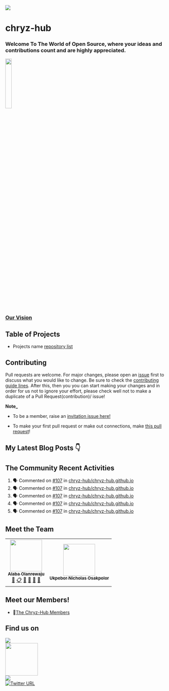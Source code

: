 ![](https://avatars.githubusercontent.com/u/78741698?s=200&v=4)
# chryz-hub
### Welcome To The World of Open Source, where your ideas and contributions count and are highly appreciated.

<a href="https://github.com/chryz-hub/chryz-hub.github.io/blob/master/vision.md"><img width="20%" src="https://thumbs.dreamstime.com/b/basic-rgb-148951998.jpg"></a>
<h3><a href="https://github.com/chryz-hub/chryz-hub.github.io/blob/master/vision.md">Our Vision</a></h3>

## Table of Projects
- Projects name [repository list](https://github.com/chryz-hub)

## Contributing
Pull requests are welcome. For major changes, please open an [issue](https://github.com/chryzcodez/chryz-hub.github.io/issues) first to discuss what you would like to change. Be sure to check the [contributing guide lines](CONTRIBUTING.md). After this, then you you can start making your changes and
in order for us not to ignore your effort, please check well not to make a duplicate of a Pull Request(contribution)/ issue!

**Note_**
* To be a member, raise an [invitation issue here!](https://github.com/chryz-hub/chryz-hub.github.io/issues/new?assignees=&labels=invite+me+to+the+organisation&template=invitation.md&title=Please+invite+me+to+the+GitHub+Community+Organization)

* To make your first pull request or make out connections, make [this pull request](https://github.com/chryz-hub/opensource-4-everyone/blob/master/My-PR-Contribution-Practice.md)!


## My Latest Blog Posts 👇
<!-- HASHNODE_BLOG:START -->


## The Community Recent Activities
<!--START_SECTION:activity-->
1. 🗣 Commented on [#107](https://github.com/chryz-hub/chryz-hub.github.io/issues/107) in [chryz-hub/chryz-hub.github.io](https://github.com/chryz-hub/chryz-hub.github.io)
2. 🗣 Commented on [#107](https://github.com/chryz-hub/chryz-hub.github.io/issues/107) in [chryz-hub/chryz-hub.github.io](https://github.com/chryz-hub/chryz-hub.github.io)
3. 🗣 Commented on [#107](https://github.com/chryz-hub/chryz-hub.github.io/issues/107) in [chryz-hub/chryz-hub.github.io](https://github.com/chryz-hub/chryz-hub.github.io)
4. 🗣 Commented on [#107](https://github.com/chryz-hub/chryz-hub.github.io/issues/107) in [chryz-hub/chryz-hub.github.io](https://github.com/chryz-hub/chryz-hub.github.io)
5. 🗣 Commented on [#107](https://github.com/chryz-hub/chryz-hub.github.io/issues/107) in [chryz-hub/chryz-hub.github.io](https://github.com/chryz-hub/chryz-hub.github.io)
<!--END_SECTION:activity-->

## Meet the Team
<!-- CHRYZ-HUB-TEAM-LIST:START - Do not remove or modify this section -->
<!-- prettier-ignore-start -->
<!-- markdownlint-disable -->
<table>
  <tr>
    <td align="center"><a href="https://github.com/chryzcodez"><img src="https://avatars.githubusercontent.com/u/77321169?s=460&u=8d89312a1109aac0294da55965e5d8cd39032d11&v=4" width="100px;" alt=""/><br /><sub><b>Alaba Olanrewaju</b></sub></a><br /><a href="https://github.com/chryz-hub/chryz-hub.github.io/commits?author=chryzcodez" title="Documentation">📖</a></a> <a href="https://github.com/chryz-hub/chryz-hub.github.io#eventOrganizing-chryzcodez" title="Event Organizing">📋</a> <a href="https://github.com/chryz-hub/chryz-hub.github.io#ideas-chryzcodez" title="Ideas, Planning, & Feedback">🤔</a> <a href="https://github.com/chryz-hub/chryz-hub.github.io#projectManagement-chryzcodez" title="Project Management">📆</a> <a href="https://github.com/chryz-hub/opensource-4-everyone/pulls?q=is%3Apr+reviewed-by%3Achryzcodez" title="Reviewed Pull Requests">👀</a> <a href="https://github.com/chryz-hub/chryz-hub.github.io#talk-chryzcodez" title="Talks">📢</a></td>
     <td align="center"><a href="https://github.com/Ukpebor"><img src="https://avatars.githubusercontent.com/u/65134147?s=400&u=6137c3f5e28a0460fd0698dde77d50693b4bcdc2&v=4" width="100px;" alt=""/><br /><sub><b>Ukpebor Nicholas Osakpolor</b></sub></a><br /></td>
   </tr>
</table>

<!-- markdownlint-enable -->
<!-- prettier-ignore-end -->
<!-- ALL-CONTRIBUTORS-LIST:END -->

## Meet our Members!
- 👯[The Chryz-Hub Members](https://github.com/chryz-hub/chryz-hub.github.io/blob/master/MEMBERS.md)


## Find us on
<a href="https://discord.gg/c6RhGwcP5b"><img src="https://img.shields.io/badge/Discord-7289DA?style=for-the-badge&logo=discord&logoColor=white"></a><br>
<a href="https://github.com/chryz-hub"><img src="https://img.shields.io/badge/GitHub-100000?style=for-the-badge&logo=github&logoColor=white" width="102px"></a><br>
<a href="https://youtube.com/channel/UCxro6LYOp3pmmuWDPMg-p1Q"><img src="https://img.shields.io/badge/YouTube-FF0000?style=for-the-badge&logo=youtube&logoColor=white"></a><br>
[![Twitter URL](https://img.shields.io/twitter/url?label=twitter&logo=twitter&style=for-the-badge&url=https%3A%2F%2Ftwitter.com%2FChryzHub)](https://twitter.com/ChryzHub)
  
  


